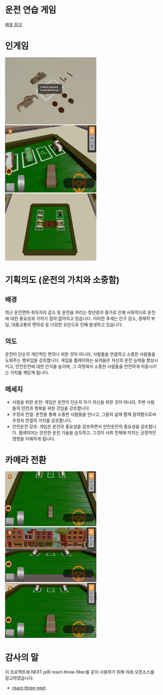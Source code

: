 # 운전 연습 게임

[배포 링크](https://car-drive-practice.vercel.app/)

# 인게임

<img src="./resource-readme/01.png" alt="intro" width="300" height="220"><img src="./resource-readme/00.png" alt="intro" width="300" height="220"><img src="./resource-readme/02.png" alt="intro" width="300" height="220">

# 기획의도 (운전의 가치와 소중함)

## 배경

최근 운전면허 취득자의 감소 및 운전을 꺼리는 청년층의 증가로 인해 사회적으로 운전에 대한 중요성과 가치가 점차 없어지고 있습니다. 이러한 추세는 인구 감소, 경제적 부담, 대중교통의 편의성 등 다양한 요인으로 인해 발생하고 있습니다.

## 의도

운전이 단순히 개인적인 편의나 위한 것이 아니라, 사람들을 연결하고 소중한 사람들을 도와주는 행위임을 강조합니다. 게임을 플레이하는 유저들은 자신의 운전 능력을 향상시키고, 안전운전에 대한 인식을 높이며, 그 과정에서 소중한 사람들을 안전하게 이동시키는 가치를 깨닫게 됩니다.

## 메세지

- 사람을 위한 운전: 게임은 운전이 단순히 자기 자신을 위한 것이 아니라, 주변 사람들의 안전과 행복을 위한 것임을 강조합니다.
- 우정과 연결: 운전을 통해 소중한 사람들을 만나고, 그들의 삶에 함께 참여함으로써 우정과 연결의 가치를 강조합니다.
- 안전운전 강조: 게임은 운전의 중요성을 강조하면서 안전운전의 중요성을 강조합니다. 플레이어는 안전한 운전 기술을 습득하고, 그것이 사회 전체에 미치는 긍정적인 영향을 이해하게 됩니다.

# 카메라 전환

<img src="./resource-readme/03.png" alt="intro" width="300" height="180"><img src="./resource-readme/04.png" alt="intro" width="300" height="180"><img src="./resource-readme/05.png" alt="intro" width="300" height="180">

# 감사의 말

이 프로젝트에 NEXT.js와 react-three-fiber를 같이 사용하기 위해 아래 오픈소스를 참고하였습니다.

- [react-three-next](https://github.com/pmndrs/react-three-next)
